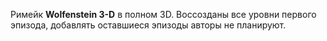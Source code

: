 Римейк **Wolfenstein 3-D** в полном 3D. Воссозданы все уровни первого эпизода, добавлять оставшиеся эпизоды авторы не планируют.
